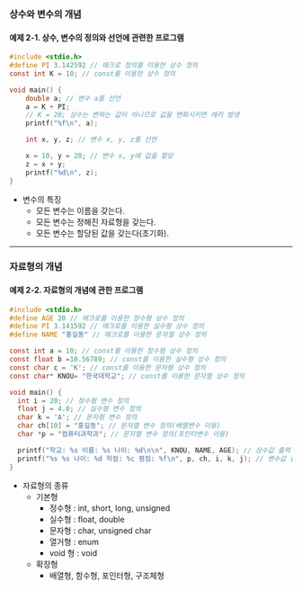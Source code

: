 ### 상수와 변수의 개념

#### 예제 2-1. 상수, 변수의 정의와 선언에 관련한 프로그램

```c
#include <stdio.h>
#define PI 3.142592 // 매크로 정의를 이용한 상수 정의
const int K = 10; // const를 이용한 상수 정의

void main() {
    double a; // 변수 a를 선언
    a = K + PI;
    // K = 20; 상수는 변하는 값이 아니므로 값을 변화시키면 에러 발생
    printf("%f\n", a);

    int x, y, z; // 변수 x, y, z를 선언

    x = 10, y = 20; // 변수 x, y에 값을 할당
    z = x + y;
    printf("%d\n", z);
}
```

- 변수의 특징
  - 모든 변수는 이름을 갖는다.
  - 모든 변수는 정해진 자료형을 갖는다.
  - 모든 변수는 할당된 값을 갖는다(초기화).

---

### 자료형의 개념

#### 예제 2-2. 자료형의 개념에 관한 프로그램

```c
#include <stdio.h>
#define AGE 20 // 매크로를 이용한 정수형 상수 정의
#define PI 3.141592 // 매크로를 이용한 실수형 상수 정의
#define NAME "홍길동" // 매크로를 이용한 문자열 상수 정의

const int a = 10; // const를 이용한 정수형 상수 정의
const float b =10.56789; // const를 이용한 실수형 상수 정의
const char c = 'K'; // const를 이용한 문자형 상수 정의
const char* KNOU= "한국대학교"; // const를 이용한 문자열 상수 정의

void main() {
  int i = 20; // 정수형 변수 정의
  float j = 4.0; // 실수형 변수 정의
  char k = 'A'; // 문자형 변수 정의
  char ch[10] = "홍길동"; // 문자열 변수 정의(배열변수 이용)
  char *p = "컴퓨터과학과"; // 문자열 변수 정의(포인터변수 이용)

  printf("학교: %s 이름: %s 나이: %d\n\n", KNOU, NAME, AGE); // 상수값 출력
  printf("%s %s 나이: %d 학점: %c 평점: %f\n", p, ch, i, k, j); // 변수값 출력
}
```

- 자료형의 종류
  - 기본형
    - 정수형 : int, short, long, unsigned
    - 실수형 : float, double
    - 문자형 : char, unsigned char
    - 열거형 : enum
    - void 형 : void
  - 확장형
    - 배열형, 함수형, 포인터형, 구조체형
